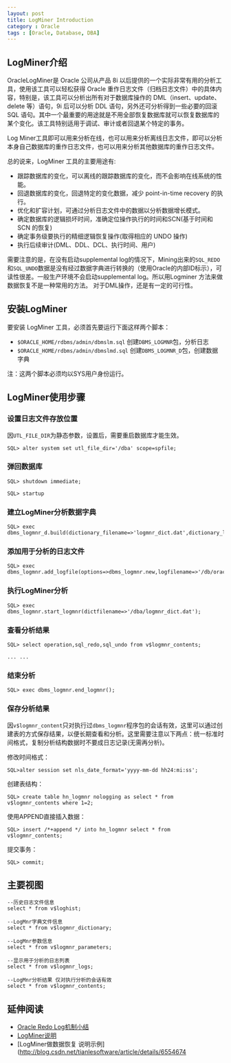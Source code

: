 ```yaml
---
layout: post
title: LogMiner Introduction
category : Oracle
tags : [Oracle, Database, DBA]
---
```


## LogMiner介绍

OracleLogMiner是 Oracle 公司从产品 8i 以后提供的一个实际非常有用的分析工具，使用该工具可以轻松获得 Oracle 重作日志文件（归档日志文件）中的具体内容，特别是，该工具可以分析出所有对于数据库操作的 DML（insert、update、delete 等）语句，9i 后可以分析 DDL 语句，另外还可分析得到一些必要的回滚 SQL 语句。其中一个最重要的用途就是不用全部恢复数据库就可以恢复数据库的某个变化。该工具特别适用于调试、审计或者回退某个特定的事务。

Log Miner工具即可以用来分析在线，也可以用来分析离线日志文件，即可以分析本身自己数据库的重作日志文件，也可以用来分析其他数据库的重作日志文件。

总的说来，LogMiner 工具的主要用途有:

* 跟踪数据库的变化，可以离线的跟踪数据库的变化，而不会影响在线系统的性能。
* 回退数据库的变化，回退特定的变化数据，减少 point-in-time recovery 的执行。
* 优化和扩容计划，可通过分析日志文件中的数据以分析数据增长模式。
* 确定数据库的逻辑损坏时间，准确定位操作执行的时间和SCN(基于时间和SCN 的恢复)
* 确定事务级要执行的精细逻辑恢复操作(取得相应的 UNDO 操作)
* 执行后续审计(DML、DDL、DCL、执行时间、用户)

需要注意的是，在没有启动supplemental log的情况下，Mining出来的`SQL_REDO`和`SQL_UNDO`数据是没有经过数据字典进行转换的（使用Oracle的内部ID标示），可读性很差。一般生产环境不会启动supplemental log。所以用Logminer 方法来做数据恢复不是一种常用的方法。 对于DML操作，还是有一定的可行性。

## 安装LogMiner

要安装 LogMiner 工具，必须首先要运行下面这样两个脚本：

* `$ORACLE_HOME/rdbms/admin/dbmslm.sql` 	创建`DBMS_LOGMNR`包，分析日志
* `$ORACLE_HOME/rdbms/admin/dbmslmd.sql` 	创建`DBMS_LOGMNR_D`包，创建数据字典

注：这两个脚本必须均以SYS用户身份运行。


## LogMiner使用步骤

### 设置日志文件存放位置
因`UTL_FILE_DIR`为静态参数，设置后，需要重启数据库才能生效。

	SQL> alter system set utl_file_dir='/dba' scope=spfile;

### 弹回数据库

	SQL> shutdown immediate;

	SQL> startup

### 建立LogMiner分析数据字典

	SQL> exec dbms_logmnr_d.build(dictionary_filename=>'logmnr_dict.dat',dictionary_location=>'/dba');

### 添加用于分析的日志文件

	SQL> exec dbms_logmnr.add_logfile(options=>dbms_logmnr.new,logfilename=>'/db/oracle/arch/1_9_808334794.arc');	

### 执行LogMiner分析

	SQL> exec dbms_logmnr.start_logmnr(dictfilename=>'/dba/logmnr_dict.dat');

### 查看分析结果

	SQL> select operation,sql_redo,sql_undo from v$logmnr_contents;
	
	... ...

### 结束分析

	SQL> exec dbms_logmnr.end_logmnr();

### 保存分析结果

因`v$logmnr_content`只对执行过`dbms_logmnr`程序包的会话有效，这里可以通过创建表的方式保存结果，以便长期查看和分析。这里需要注意以下两点：统一标准时间格式，复制分析结构数据时不要成日志记录(无需再分析)。

修改时间格式：

	SQL>alter session set nls_date_format='yyyy-mm-dd hh24:mi:ss';

创建表结构：
	 
	SQL> create table hn_logmnr nologging as select * from v$logmnr_contents where 1=2;
	
使用APPEND直接插入数据：

	SQL> insert /*+append */ into hn_logmnr select * from v$logmnr_contents;
	 
提交事务：

	SQL> commit;

## 主要视图

	--历史日志文件信息
	select * from v$loghist;
	
	--LogMnr字典文件信息
	select * from v$logmnr_dictionary;
	
	--LogMnr参数信息
	select * from v$logmnr_parameters;
	
	--显示用于分析的日志列表
	select * from v$logmnr_logs;
	
	--LogMnr分析结果 仅对执行分析的会话有效
	select * from v$logmnr_contents;

## 延伸阅读

* [Oracle Redo Log机制小结](http://blog.csdn.net/tianlesoftware/article/details/7346212)
* [LogMiner说明](http://blog.csdn.net/tianlesoftware/article/details/5604497)
* [LogMiner做数据恢复 说明示例](http://blog.csdn.net/tianlesoftware/article/details/6554674
